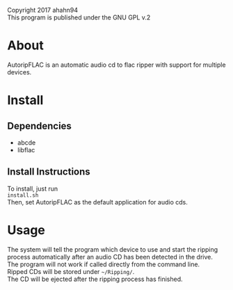 Copyright 2017 ahahn94  
This program is published under the GNU GPL v.2

# About
AutoripFLAC is an automatic audio cd to flac ripper with support for multiple devices.  

# Install  
## Dependencies
- abcde
- libflac
## Install Instructions
To install, just run  
` install.sh `  
Then, set AutoripFLAC as the default application for audio cds.  

# Usage
The system will tell the program which device to use and start the ripping process automatically after an audio CD has been detected in the drive.   
The program will not work if called directly from the command line.  
Ripped CDs will be stored under `~/Ripping/`.  
The CD will be ejected after the ripping process has finished.
